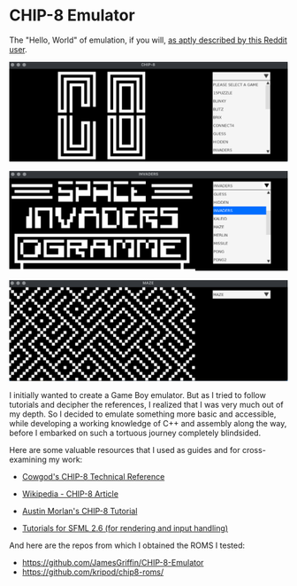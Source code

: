 # CHIP-8 Emulator
The "Hello, World" of emulation, if you will, [as aptly described by this Reddit user](https://www.reddit.com/r/cscareerquestions/comments/p4ajd3/is_an_emulator_an_ambitious_project_for_a/).

![Startup Screen](screenshots/startup.png "Startup Screen")

![Space Invaders](screenshots/invaders.png "Space Invaders")

![Maze](screenshots/maze.png "Maze")

I initially wanted to create a Game Boy emulator. But as I tried to follow tutorials and decipher the references, I realized that I was very much out of my depth. So I decided to emulate something more basic and accessible, while developing a working knowledge of C++ and assembly along the way, before I embarked on such a tortuous journey completely blindsided. 

Here are some valuable resources that I used as guides and for cross-examining my work: 

* [Cowgod's CHIP-8 Technical Reference](http://devernay.free.fr/hacks/chip8/C8TECH10.HTM)

* [Wikipedia - CHIP-8 Article](https://en.wikipedia.org/wiki/CHIP-8#Opcode_table)

* [Austin Morlan's CHIP-8 Tutorial](https://austinmorlan.com/posts/chip8_emulator/)

* [Tutorials for SFML 2.6 (for rendering and input handling)](https://www.sfml-dev.org/tutorials/2.6/)

And here are the repos from which I obtained the ROMS I tested:

* https://github.com/JamesGriffin/CHIP-8-Emulator
* https://github.com/kripod/chip8-roms/
